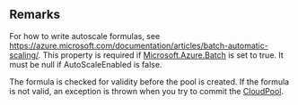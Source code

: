 ## Remarks  
 For how to write autoscale formulas, see https://azure.microsoft.com/documentation/articles/batch-automatic-scaling/.              This property is required if [Microsoft.Azure.Batch](assetId:///N:Microsoft.Azure.Batch?qualifyHint=False&autoUpgrade=True) is set to true. It must be null if AutoScaleEnabled              is false.  
  
 The formula is checked for validity before the pool is created. If the formula is not valid,              an exception is thrown when you try to commit the [CloudPool](assetId:///T:Microsoft.Azure.Batch.CloudPool?qualifyHint=False&autoUpgrade=True).